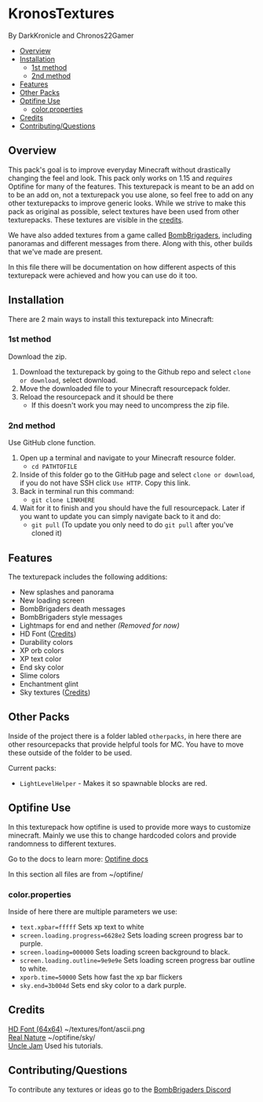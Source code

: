 # KronosTextures

By DarkKronicle and Chronos22Gamer

- [Overview](#overview)
- [Installation](#installation)
  - [1st method](#1st-method)
  - [2nd method](#2nd-method)
- [Features](#features)
- [Other Packs](#other-packs)
- [Optifine Use](#optifine-use)
  - [color.properties](#colorproperties)
- [Credits](#credits)
- [Contributing/Questions](#contributingquestions)

## Overview

This pack's goal is to improve everyday Minecraft without drastically changing the feel and look. This pack only works on 1.15 and _requires_ Optifine for many of the features. This texturepack is meant to be an add on to be an add on, not a texturepack you use alone, so feel free to add on any other texturepacks to improve generic looks. While we strive to make this pack as original as possible, select textures have been used from other texturepacks. These textures are visible in the [credits](#credits).

We have also added textures from a game called [BombBrigaders](https://github.com/DarkKronicle/BombBrigaders), including panoramas and different messages from there. Along with this, other builds that we've made are present.

In this file there will be documentation on how different aspects of this texturepack were achieved and how you can use do it too.

## Installation

There are 2 main ways to install this texturepack into Minecraft:

### 1st method

Download the zip.

1. Download the texturepack by going to the Github repo and select `clone or download`, select download.
2. Move the downloaded file to your Minecraft resourcepack folder.
3. Reload the resourcepack and it should be there
    - If this doesn't work you may need to uncompress the zip file.

### 2nd method

Use GitHub clone function.

1. Open up a terminal and navigate to your Minecraft resource folder.
    - `cd PATHTOFILE`
2. Inside of this folder go to the GitHub page and select `clone or download`, if you do not have SSH click `Use HTTP`. Copy this link.
3. Back in terminal run this command:
   - `git clone LINKHERE`
4. Wait for it to finish and you should have the full resourcepack. Later if you want to update you can simply navigate back to it and do:
   - `git pull` (To update you only need to do `git pull` after you've cloned it)

## Features

The texturepack includes the following additions:

- New splashes and panorama
- New loading screen
- BombBrigaders death messages
- BombBrigaders style messages
- Lightmaps for end and nether _(Removed for now)_
- HD Font ([Credits](#credits))
- Durability colors
- XP orb colors
- XP text color
- End sky color
- Slime colors
- Enchantment glint
- Sky textures ([Credits](#credits))

## Other Packs

Inside of the project there is a folder labled `otherpacks`, in here there are other resourcepacks that provide helpful tools for MC. You have to move these outside of the folder to be used.

Current packs:

- `LightLevelHelper` - Makes it so spawnable blocks are red.

## Optifine Use

In this texturepack how optifine is used to provide more ways to customize minecraft. Mainly we use this to change hardcoded colors and provide randomness to different textures.

Go to the docs to learn more: [Optifine docs](https://github.com/sp614x/optifine/tree/master/OptiFineDoc/doc) 

In this section all files are from ~/optifine/

### color.properties

Inside of here there are multiple parameters we use:

- `text.xpbar=fffff` Sets xp text to white
- `screen.loading.progress=6628e2` Sets loading screen progress bar to purple.
- `screen.loading=000000` Sets loading screen background to black.
- `screen.loading.outline=9e9e9e` Sets loading screen progress bar outline to white.
- `xporb.time=50000` Sets how fast the xp bar flickers
- `sky.end=3b004d` Sets end sky color to a dark purple.

## Credits

[HD Font (64x64)](https://www.planetminecraft.com/texture_pack/hd-minecraft-font---64x---default-style) ~/textures/font/ascii.png  
[Real Nature](https://www.minecraftforum.net/forums/mapping-and-modding-java-edition/resource-packs/2416089-real-nature-resource-pack-photo-realistic-1-11-x-1) ~/optifine/sky/  
[Uncle Jam](https://www.youtube.com/channel/UCfg9squuCoQvPJt5tCWjTOg) Used his tutorials.

## Contributing/Questions

To contribute any textures or ideas go to the [BombBrigaders Discord](https://discord.gg/NC6UBcy)
